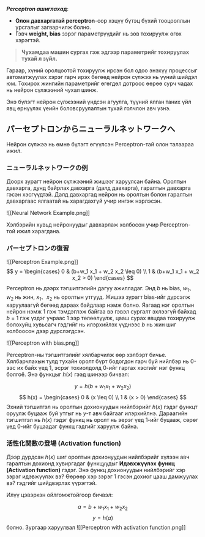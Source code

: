 ***Perceptron  ашиглахад***:
- **Олон давхаргатай perceptron**-оор хэцүү бүтэц бүхий тооцооллын урсгалыг загварчилж болно.
- Гэвч **weight, bias** зэрэг параметрүүдийг нь зөв тохируулж өгөх хэрэгтэй.

> **Чухамдаа машин сургах гэж эдгээр параметрийг тохируулах тухай л зүйл.**

Гараар, хүний оролцоотой тохируулж ирсэн бол одоо энэхүү процессыг автоматжуулах хэрэг гарч ирэх бөгөөд нейрон сүлжээ нь үүний шийдэл юм. Тохирох жингийн параметрийг өгөгдөл дотроос өөрөө сурч чадах нь нейрон сүлжээний чухал шинж.

Энэ бүлэгт нейрон сүлжээний үндсэн агуулга, түүний ялган таних үйл явц өрнүүлэх үеийн боловсруулалтын тухай голчлон авч үзнэ. 

## パーセプトロンからニューラルネットワークへ

Нейрон сүлжээ нь өмнө бүлэгт өгүүлсэн Perceptron-тай олон талаараа ижил. 

### ニューラルネットワークの例

Доорх зурагт нейрон сүлжээний жишээг харуулсан байна. Оролтын давхарга, дунд байрлах давхарга (далд давхарга), гаралтын давхарга гэсэн хэсгүүдтэй. Далд давхаргад нейрон нь оролтын болон гаралтын давхаргаас ялгаатай нь харагдахгүй учир ингэж нэрлэсэн. 

![[Neural Network Example.png]]

Хэлбэрийн хувьд нейронуудыг давхарлаж холбосон учир Perceptron-той ижил харагдана.

### パーセプトロンの復習

![[Perceptron Example.png]]
$$
y = \begin{cases}
    0 & (b+w_1 x_1 + w_2 x_2 \leq 0) \\
    1 & (b+w_1 x_1 + w_2 x_2 > 0)
\end{cases}
$$
Perceptron нь дээрх тэгшитгэлийн дагуу ажилладаг. 
Энд $b$ нь bias, $w_1、w_2$ нь жин, $x_1、x_2$ нь оролтын утгууд. Жишээ зурагт bias-ийг дүрсэлж харуулаагүй бөгөөд дараах байдлаар нэмж болно. Яагаад нэг оролтын нейрон нэмж 1 гэж тэмдэглэж байгаа вэ гэвэл сургалт эхлээгүй байхад $b$ = 1  гэж үздэг учраас 1 ээр төлөөлүүлж, цааш сурах явцдаа тохируулж болохуйц хувьсагч гэдгийг нь илэрхийлэх үүднээс $b$ нь жин шиг холбоосон дээр дүрслэгдсэн.

![[Perceptron with bias.png]]

Perceptron-ны тэгшитгэлийг хялбарчилж өөр хэлбэрт бичье. Хялбарчлахын тулд тухайн оролт бүрт бодогдон  гарч буй нийлбэр нь 0-ээс их байх үед 1, эсрэг тохиолдолд 0-ийг гаргах хэсгийг нэг функц болгоё. Энэ функцыг $h(x)$ гээд шинээр бичвэл:

$$
y = h(b + w_1x_1 + w_2x_2)
$$
$$
h(x) = \begin{cases}
    0 & (x \leq 0) \\
    1 & (x > 0)
\end{cases}
$$
Эхний тэгшитгэл нь оролтын дохионуудын нийлбэрийг  $h(x)$ гэдэг функцт оруулж буцааж буй утгыг нь $y$-т авч байгааг илэрхийлнэ. Дараагийн тэгшитгэл нь $h(x)$ гэдэг функц нь оролт нь эерэг үед 1-ийг буцааж, сөрөг үед 0-ийг буцаадаг функц гэдгийг харуулж байна.

### 活性化関数の登場 (Activation function)

Дээр дурдсан $h(x)$ шиг оролтын дохионуудын нийлбэрийг хүлээн авч гаралтын дохионд хувиргадаг функцуудыг **Идэвхжүүлэх функц (Activation function)** гэдэг.
Энэ функц дохионуудын нийлбэрийг хэр зэрэг идэвжүүлэх вэ? Өөрөөр хэр зэрэг 1 гэсэн дохиог цааш дамжуулах вэ? гэдгийг шийдвэрлэх үүрэгтэй.

Илүү цэвэрхэн ойлгомжтойгоор бичвэл:

$$a = b + w_1x_1 + w_2x_2$$
$$y=h(a)$$
болно.
Зургаар харуулвал
![[Perceptron with activation function.png]]